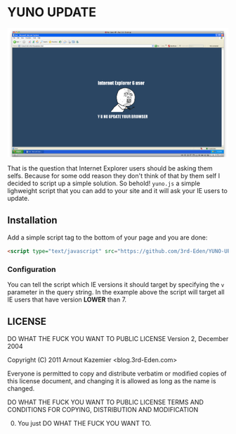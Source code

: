 # YUNO UPDATE

![Y U NO UPDATE?](https://github.com/3rd-Eden/YUNO-UPDATE/raw/master/bin/example.png)

That is the question that Internet Explorer users should be asking them selfs. Because for some odd reason they don't think of that by them self I decided to script up a simple solution. So behold! `yuno.js` a simple lighweight script  that you can add to your site and it will ask your IE users to update. 

## Installation
Add a simple script tag to the bottom of your page and you are done:

```html
<script type="text/javascript" src="https://github.com/3rd-Eden/YUNO-UPDATE/blob/master/lib/yuno.min.js?v=7"></script>
```

### Configuration
You can tell the script which IE versions it should target by specifying the `v` parameter in the query string. In the example above the script will target all IE users that have version **LOWER** than 7.


## LICENSE
DO WHAT THE FUCK YOU WANT TO PUBLIC LICENSE
Version 2, December 2004

Copyright (C) 2011 Arnout Kazemier <blog.3rd-Eden.com>

Everyone is permitted to copy and distribute verbatim or modified
copies of this license document, and changing it is allowed as long
as the name is changed.

  DO WHAT THE FUCK YOU WANT TO PUBLIC LICENSE
  TERMS AND CONDITIONS FOR COPYING, DISTRIBUTION AND MODIFICATION

0. You just DO WHAT THE FUCK YOU WANT TO.
